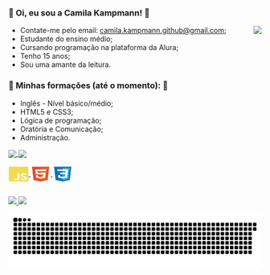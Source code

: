### 🤎 Oi, eu sou a Camila Kampmann! 🤎

<div>
    <img align="right" height="300" src="https://cdn.statically.io/img/i.pinimg.com/originals/b6/34/23/b634234f4b2c5c0941b646d25768ca1a.gif">
</div>

- Contate-me pelo email: camila.kampmann.github@gmail.com;
- Estudante do ensino médio; 
- Cursando programação na plataforma da Alura; 
- Tenho 15 anos;
- Sou uma amante da leitura.

### 🤎 Minhas formações (até o momento): 🤎 </h2>
- Inglês - Nível básico/médio; 
- HTML5 e CSS3;
- Lógica de programação;
- Oratória e Comunicação;
- Administração.

<div>
  <a href="https://github.com/CamilaKampmann">
  <img height="150em" align="center" src="https://github-readme-stats.vercel.app/api?username=CamilaKampmann&show_icons=true&theme=kacho_ga&include_all_commits=true&count_private=true"/>
  <img height="150em" align="center" src="https://github-readme-stats.vercel.app/api/top-langs/?username=CamilaKampmann&layout=compact&langs_count=7&theme=kacho_ga"/>  
</div>
  
<div style="display: inline_block"> <br>
  <img align="center" alt="Camila-Js" height="30" width="40" src="https://raw.githubusercontent.com/devicons/devicon/master/icons/javascript/javascript-plain.svg">
  <img align="center" alt="Camila-HTML" height="30" width="40" src="https://raw.githubusercontent.com/devicons/devicon/master/icons/html5/html5-original.svg">
  <img align="center" alt="Camila-CSS" height="30" width="40" src="https://raw.githubusercontent.com/devicons/devicon/master/icons/css3/css3-original.svg">
</div>
   
##

<div>
  <a href = "mailto:camila.kampmann.github@gmail.com"> <img src="https://img.shields.io/badge/-Gmail-%23333?style=for-the-badge&logo=gmail&logoColor=white" target="_blank"> </a>  
  <a href="https://www.linkedin.com/in/camila-kampmann-6a7887228/" target="_blank"><img src="https://img.shields.io/badge/-LinkedIn-%230077B5?style=for-the-badge&logo=linkedin&logoColor=white" target="_blank"></a> 
</div>
    
![Snake animation](https://github.com/CamilaKampmann/CamilaKampmann/blob/output/github-contribution-grid-snake.svg)
   
